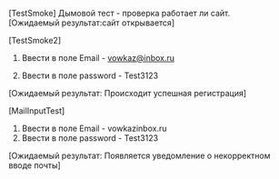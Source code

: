 
[TestSmoke]
Дымовой тест - проверка работает ли сайт.  
[Ожидаемый результат:сайт открывается]

[TestSmoke2] 


1. Ввести в поле Email - vowkaz@inbox.ru 

2. Ввести в поле password - Test3123



[Ожидаемый результат: Происходит успешная регистрация]

[MailInputTest]

1. Ввести в поле Email - vowkazinbox.ru
2. Ввести в поле password - Test3123

[Ожидаемый результат: Появляется уведомление о некорректном вводе почты]








